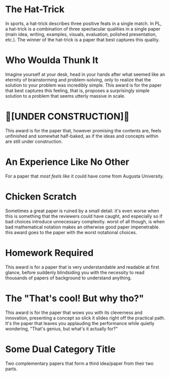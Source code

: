 # The Hat-Trick

In sports, a hat-trick describes three positive feats in a single match. In PL, a hat-trick is a combination of three spectacular qualities in a single paper (main idea, writing, examples, visuals, evaluation, polished presentation, etc.). The winner of the hat-trick is a paper that best captures this quality.

# Who Woulda Thunk It

Imagine yourself at your desk, head in your hands after what seemed like an eternity of brainstorming and problem-solving, only to realize that the solution to your problem was incredibly simple. This award is for the paper that best captures this feeling, that is, proposes a surprisingly simple solution to a problem that seems utterly massive in scale.

# :construction:[UNDER CONSTRUCTION]:construction:

This award is for the paper that, however promising the contents are, feels unfinished and somewhat half-baked, as if the ideas and concepts within are still under construction.

# An Experience Like No Other

For a paper that _most feels like_ it could have come from Augusta University.

# Chicken Scratch

Sometimes a great paper is ruined by a small detail. it's even worse when this is something that the reviewers could have caught, and especially so if bad choices introduce unnecessary complexity. worst of all though, is when bad mathematical notation makes an otherwise good paper impenetrable. this award goes to the paper with the worst notational choices.

# Homework Required
This award is for a paper that is very understandable and readable at first glance, before suddenly blindsiding you with the necessity to read thousands of papers of background to understand anything.

# The "That's cool! But why tho?"
This award is for the paper that wows you with its cleverness and innovation, presenting a concept so slick it slides right off the practical path. It's the paper that leaves you applauding the performance while quietly wondering, "That's genius, but what's it actually for?"

# Some Dual Category Title
Two complementary papers that form a third idea/paper from their two parts.

